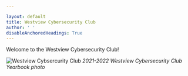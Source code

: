 ```yaml
---

layout: default
title: Westview Cybersecurity Club
author: ' '
disableAnchoredHeadings: True
---
```


Welcome to the Westview Cybersecurity Club!

![Westview Cybsercurity Club](/upload/cyberSecClubPhoto.jpg)
*2021-2022 Westview Cybersecurity Club Yearbook photo*



